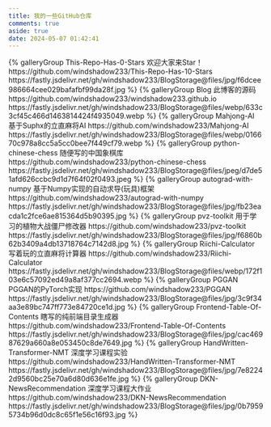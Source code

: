 ```yaml
---
title: 我的一些GitHub仓库
comments: true
aside: true
date: 2024-05-07 01:42:41
---
```


<div class="gallery-group-main">
{% galleryGroup This-Repo-Has-0-Stars 欢迎大家来Star！ https://github.com/windshadow233/This-Repo-Has-10-Stars https://fastly.jsdelivr.net/gh/windshadow233/BlogStorage@files/jpg/f6dcee986664cee029bafafbf99da28f.jpg %}
{% galleryGroup Blog 此博客的源码 https://github.com/windshadow233/windshadow233.github.io https://fastly.jsdelivr.net/gh/windshadow233/BlogStorage@files/webp/633c3cf45c466d1463814424f4935049.webp %}
{% galleryGroup Mahjong-AI 基于Suphx的立直麻将AI https://github.com/windshadow233/Mahjong-AI https://fastly.jsdelivr.net/gh/windshadow233/BlogStorage@files/webp/016670c978a8cc5a5cc0bee7f449cf79.webp %}
{% galleryGroup python-chinese-chess 随便写的中国象棋库 https://github.com/windshadow233/python-chinese-chess https://fastly.jsdelivr.net/gh/windshadow233/BlogStorage@files/jpeg/d7de51afd626ccbc9d1d7f64f02f0493.jpeg %}
{% galleryGroup autograd-with-numpy 基于Numpy实现的自动求导(玩具)框架 https://github.com/windshadow233/autograd-with-numpy https://fastly.jsdelivr.net/gh/windshadow233/BlogStorage@files/jpg/fb23eacda1c2fce6ae815364d5b90395.jpg %}
{% galleryGroup pvz-toolkit 用于学习的植物大战僵尸修改器 https://github.com/windshadow233/pvz-toolkit https://fastly.jsdelivr.net/gh/windshadow233/BlogStorage@files/jpg/f6860b62b3409a4db13718764c7142d8.jpg %}
{% galleryGroup Riichi-Calculator 写着玩的立直麻将计算器 https://github.com/windshadow233/Riichi-Calculator https://fastly.jsdelivr.net/gh/windshadow233/BlogStorage@files/webp/172f103e6c57092ed49a8af377cc2694.webp %}
{% galleryGroup PGGAN PGGAN的PyTorch实现 https://github.com/windshadow233/PGGAN https://fastly.jsdelivr.net/gh/windshadow233/BlogStorage@files/jpg/3c9f34aa3e89bc747ff773e84720ce1d.jpg %}
{% galleryGroup Frontend-Table-Of-Contents 瞎写的纯前端目录生成器 https://github.com/windshadow233/Frontend-Table-Of-Contents https://fastly.jsdelivr.net/gh/windshadow233/BlogStorage@files/jpg/cac46987629a660a8e053450c8de7649.jpg %}
{% galleryGroup HandWritten-Transformer-NMT 深度学习课程实验 https://github.com/windshadow233/HandWritten-Transformer-NMT https://fastly.jsdelivr.net/gh/windshadow233/BlogStorage@files/jpg/7e82242d9560bc25e70a6d80d636e1fe.jpg %}
{% galleryGroup DKN-NewsRecommendation 深度学习课程大作业 https://github.com/windshadow233/DKN-NewsRecommendation https://fastly.jsdelivr.net/gh/windshadow233/BlogStorage@files/jpg/0b79595734b96d0dc8c65f1e56c16f93.jpg %}
</div>